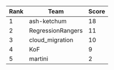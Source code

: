 | Rank | Team | Score |
| --- | --- | --- |
|1|ash-ketchum|18|
|2|RegressionRangers|11|
|3|cloud_migration|10|
|4|KoF|9|
|5|martini|2|
